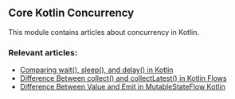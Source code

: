 ## Core Kotlin Concurrency

This module contains articles about concurrency in Kotlin.

### Relevant articles:
- [Comparing wait(), sleep(), and delay() in Kotlin](https://www.baeldung.com/kotlin/wait-sleep-delay-difference)
- [Difference Between collect() and collectLatest() in Kotlin Flows](https://www.baeldung.com/kotlin/flow-collect-vs-collectlatest)
- [Difference Between Value and Emit in MutableStateFlow Kotlin](https://www.baeldung.com/kotlin/mutablestateflow-value-vs-emit)
